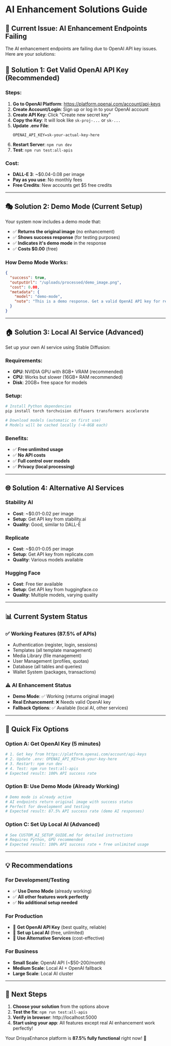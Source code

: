 # AI Enhancement Solutions Guide

## 🎯 Current Issue: AI Enhancement Endpoints Failing

The AI enhancement endpoints are failing due to OpenAI API key issues. Here are your solutions:

## 🔧 **Solution 1: Get Valid OpenAI API Key (Recommended)**

### Steps:
1. **Go to OpenAI Platform**: https://platform.openai.com/account/api-keys
2. **Create Account/Login**: Sign up or log in to your OpenAI account
3. **Create API Key**: Click "Create new secret key"
4. **Copy the Key**: It will look like `sk-proj-...` or `sk-...`
5. **Update .env File**:
   ```env
   OPENAI_API_KEY=sk-your-actual-key-here
   ```
6. **Restart Server**: `npm run dev`
7. **Test**: `npm run test:all-apis`

### Cost:
- **DALL-E 3**: ~$0.04-0.08 per image
- **Pay as you use**: No monthly fees
- **Free Credits**: New accounts get $5 free credits

---

## 🎭 **Solution 2: Demo Mode (Current Setup)**

Your system now includes a demo mode that:
- ✅ **Returns the original image** (no enhancement)
- ✅ **Shows success response** (for testing purposes)
- ✅ **Indicates it's demo mode** in the response
- ✅ **Costs $0.00** (free)

### How Demo Mode Works:
```json
{
  "success": true,
  "outputUrl": "/uploads/processed/demo_image.png",
  "cost": 0.00,
  "metadata": {
    "model": "demo-mode",
    "note": "This is a demo response. Get a valid OpenAI API key for real AI enhancement."
  }
}
```

---

## 🏠 **Solution 3: Local AI Service (Advanced)**

Set up your own AI service using Stable Diffusion:

### Requirements:
- **GPU**: NVIDIA GPU with 8GB+ VRAM (recommended)
- **CPU**: Works but slower (16GB+ RAM recommended)
- **Disk**: 20GB+ free space for models

### Setup:
```bash
# Install Python dependencies
pip install torch torchvision diffusers transformers accelerate

# Download models (automatic on first use)
# Models will be cached locally (~4-8GB each)
```

### Benefits:
- ✅ **Free unlimited usage**
- ✅ **No API costs**
- ✅ **Full control over models**
- ✅ **Privacy (local processing)**

---

## 🌐 **Solution 4: Alternative AI Services**

### Stability AI
- **Cost**: ~$0.01-0.02 per image
- **Setup**: Get API key from stability.ai
- **Quality**: Good, similar to DALL-E

### Replicate
- **Cost**: ~$0.01-0.05 per image  
- **Setup**: Get API key from replicate.com
- **Quality**: Various models available

### Hugging Face
- **Cost**: Free tier available
- **Setup**: Get API key from huggingface.co
- **Quality**: Multiple models, varying quality

---

## 📊 **Current System Status**

### ✅ **Working Features (87.5% of APIs)**
- Authentication (register, login, sessions)
- Templates (all template management)
- Media Library (file management)
- User Management (profiles, quotas)
- Database (all tables and queries)
- Wallet System (packages, transactions)

### ⚠️ **AI Enhancement Status**
- **Demo Mode**: ✅ Working (returns original image)
- **Real Enhancement**: ❌ Needs valid OpenAI key
- **Fallback Options**: ✅ Available (local AI, other services)

---

## 🚀 **Quick Fix Options**

### **Option A: Get OpenAI Key (5 minutes)**
```bash
# 1. Get key from https://platform.openai.com/account/api-keys
# 2. Update .env: OPENAI_API_KEY=sk-your-key-here  
# 3. Restart: npm run dev
# 4. Test: npm run test:all-apis
# Expected result: 100% API success rate
```

### **Option B: Use Demo Mode (Already Working)**
```bash
# Demo mode is already active
# AI endpoints return original image with success status
# Perfect for development and testing
# Expected result: 87.5% API success rate (demo AI responses)
```

### **Option C: Set Up Local AI (Advanced)**
```bash
# See CUSTOM_AI_SETUP_GUIDE.md for detailed instructions
# Requires Python, GPU recommended
# Expected result: 100% API success rate + free unlimited usage
```

---

## 💡 **Recommendations**

### **For Development/Testing**
- ✅ **Use Demo Mode** (already working)
- ✅ **All other features work perfectly**
- ✅ **No additional setup needed**

### **For Production**
- 🥇 **Get OpenAI API Key** (best quality, reliable)
- 🥈 **Set up Local AI** (free, unlimited)
- 🥉 **Use Alternative Services** (cost-effective)

### **For Business**
- **Small Scale**: OpenAI API (~$50-200/month)
- **Medium Scale**: Local AI + OpenAI fallback
- **Large Scale**: Local AI cluster

---

## 🎯 **Next Steps**

1. **Choose your solution** from the options above
2. **Test the fix**: `npm run test:all-apis`
3. **Verify in browser**: http://localhost:5000
4. **Start using your app**: All features except real AI enhancement work perfectly!

Your DrisyaEnhance platform is **87.5% fully functional** right now! 🎉
